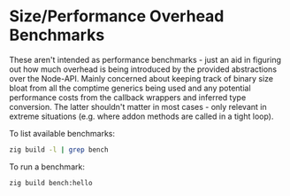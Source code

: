 # Size/Performance Overhead Benchmarks

These aren't intended as performance benchmarks - just an aid in figuring out how much overhead is being introduced by the provided abstractions over the Node-API. Mainly concerned about keeping track of binary size bloat from all the comptime generics being used and any potential performance costs from the callback wrappers and inferred type conversion. The latter shouldn't matter in most cases - only relevant in extreme situations (e.g. where addon methods are called in a tight loop).

To list available benchmarks:
```sh
zig build -l | grep bench
```

To run a benchmark:
```sh
zig build bench:hello
```
